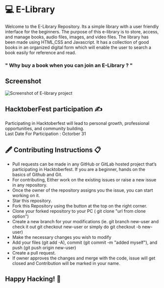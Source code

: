 
# &#128187; E-Library
Welcome to the E-Library Repository. Its a simple library with a user friendly interface for the beginners. The purpose of this e-library is to store, access, and manage books, audio files, images, and video files.
The library has been made using HTML,CSS and Javascript. 
It has a collection of good books in an organized digital form which will enable the user to search a book easily for reference and read.

### " Why buy a book when you can join an E-Library ? "

## Screenshot
![Screenshot of E-library project](https://github.com/Khushi-74/E-Library/assets/118386335/9c2e516d-f624-4a9b-a96c-fab12c9fbc2e">
)

## HacktoberFest participation &#9997;
Participating in Hacktoberfest will lead to personal growth, professional opportunities, and community building. <br>
Last Date For Participation : Octorber 31 

## &#128395; Contributing Instructions &#128203;
- Pull requests can be made in any GitHub or GitLab hosted project that’s participating in Hacktoberfest. If you are a beginner, hands on the basics of Github and Git.
- For contributing, Either work on the existing issues or raise a new issue in any repository.
- Once the owner of the repository assigns you the issue, you can start working on it.
- Star this repository.
- Fork this Repository using the button at the top on the right corner.
- Clone your forked repository to your PC ( git clone "url from clone option")
- Create a new branch for your modifications (ie. git branch new-user and check it out git checkout new-user or simply do git checkout -b new-user)
- Make the necessary changes you wish to modify
- Add your files (git add -A), commit (git commit -m "added myself"), and push (git push origin new-user)
- Create a pull request.
- If owner approves the changes and merge with the code, issue will get closed and Contribution will be marked in your name.

## Happy Hacking! :tada:
